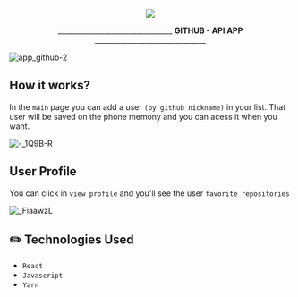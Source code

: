  
  
  
 
 <p align="center"> 
  <img src="https://img.icons8.com/clouds/2x/github.png" />
</p>

<p align="center" >________________________________ <strong>GITHUB - API APP</strong> _______________________________</p>

![app_github-2](https://user-images.githubusercontent.com/56616755/70948829-107ce000-203b-11ea-8d73-da20a50ee4ac.gif)


## How it works?
In the `main` page you can add a user `(by github nickname)` in your list. That user will be saved on the phone memony and you can acess it when you want.

![-_1Q9B-R](https://user-images.githubusercontent.com/56616755/70949815-939f3580-203d-11ea-89a7-0d624e42204a.jpg)


## User Profile


You can click in `view profile` and you'll see the user `favorite repositories`

![_FiaawzL](https://user-images.githubusercontent.com/56616755/70949816-9437cc00-203d-11ea-9a80-c1620be4b8d2.jpg)


## :pencil2: Technologies Used

* `React`
* `Javascript`
* `Yarn` 
